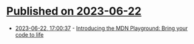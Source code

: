 # [Published on 2023-06-22](index.md)

* [2023-06-22, 17:00:37](https://lobste.rs/s/44170v/introducing_mdn_playground_bring_your) - [Introducing the MDN Playground: Bring your code to life](https://developer.mozilla.org/en-US/blog/introducing-the-mdn-playground/)
